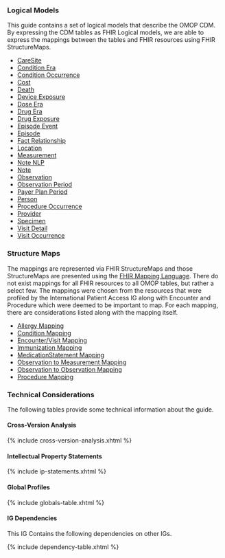 ### Logical Models
This guide contains a set of logical models that describe the OMOP CDM.  By expressing the CDM tables as FHIR Logical models, we are able to express the mappings between the tables and FHIR resources using FHIR StructureMaps.

* [CareSite](StructureDefinition-CareSite.html)
* [Condition Era](StructureDefinition-ConditionEra.html)
* [Condition Occurrence](StructureDefinition-ConditionOccurrence.html)
* [Cost](StructureDefinition-Cost.html)
* [Death](StructureDefinition-Death.html)
* [Device Exposure](StructureDefinition-DeviceExposure.html)
* [Dose Era](StructureDefinition-DoseEra.html)
* [Drug Era](StructureDefinition-DrugEra.html)
* [Drug Exposure](StructureDefinition-DrugExposure.html)
* [Episode Event](StructureDefinition-EpisodeEvent.html)
* [Episode](StructureDefinition-Episode.html)
* [Fact Relationship](StructureDefinition-FactRelationship.html)
* [Location](StructureDefinition-Location.html)
* [Measurement](StructureDefinition-Measurement.html)
* [Note NLP](StructureDefinition-NoteNLP.html)
* [Note](StructureDefinition-Note.html)
* [Observation](StructureDefinition-Observation.html)
* [Observation Period](StructureDefinition-ObservationPeriod.html)
* [Payer Plan Period](StructureDefinition-PayerPlanPeriod.html)
* [Person](StructureDefinition-Person.html)
* [Procedure Occurrence](StructureDefinition-ProcedureOccurrence.html)
* [Provider](StructureDefinition-Provider.html)
* [Specimen](StructureDefinition-Specimen.html)
* [Visit Detail](StructureDefinition-VisitDetail.html)
* [Visit Occurrence](StructureDefinition-VisitOccurrence.html)

### Structure Maps
The mappings are represented via FHIR StructureMaps and those StructureMaps are presented using the [FHIR Mapping Language](https://hl7.org/fhir/mapping-language.html).  There do not exist mappings for all FHIR resources to all OMOP tables, but rather a select few.  The mappings were chosen from the resources that were profiled by the International Patient Access IG along with Encounter and Procedure which were deemed to be important to map.  For each mapping, there are considerations listed along with the mapping itself.

* [Allergy Mapping](StructureMap-AllergyMap.html)
* [Condition Mapping](StructureMap-ConditionMap.html)
* [Encounter/Visit Mapping](StructureMap-EncounterVisitMap.html)
* [Immunization Mapping](StructureMap-ImmunizationMap.html)
* [MedicationStatement Mapping](StructureMap-MedicationMap.html)
* [Observation to Measurement Mapping](StructureMap-MeasurementMap.html)
* [Observation to Observation Mapping](StructureMap-ObservationMap.html)
* [Procedure Mapping](StructureMap-ProcedureMap.html)

### Technical Considerations
The following tables provide some technical information about the guide.

#### Cross-Version Analysis
{% include cross-version-analysis.xhtml %}

#### Intellectual Property Statements
{% include ip-statements.xhtml %}

#### Global Profiles

{% include globals-table.xhtml %}

#### IG Dependencies

This IG Contains the following dependencies on other IGs.

{% include dependency-table.xhtml %}